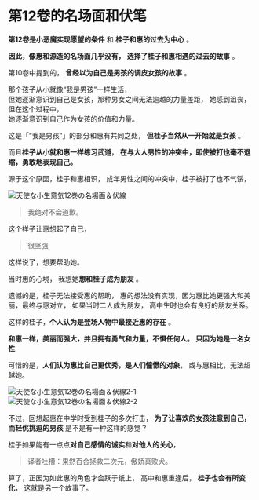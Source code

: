 # 第12卷的名场面和伏笔

**第12卷是小恶魔实现愿望的条件** 和
**桂子和惠的过去为中心** 。

**因此，像惠和源造的名场面几乎没有，**
**选择了桂子和惠相遇的过去的故事** 。

第10卷中提到的，
**曾经以为自己是男孩的调皮女孩的故事** 。

那个孩子从小就像“我是男孩”一样生活，  
但她逐渐意识到自己是女孩，那种男女之间无法逾越的力量差距，
她感到沮丧，但在这个过程中，  
她逐渐意识到自己作为女孩的价值和力量。  

这是「“我是男孩”」的部分和惠有共同之处，
**但桂子当然从一开始就是女孩** 。

而且**桂子从小就和惠一样练习武道**，
**在与大人男性的冲突中，即使被打也毫不退缩，勇敢地表现自己。**  

源于这个原因，桂子和惠相识，
成年男性之间的冲突中，桂子被打了也不气馁，

![天使な小生意気12巻の名場面＆伏線](https://xn--q9j984gbug42c4wieqsm2o.jp/wp/wp-content/uploads/2018/10/meibamen_12.jpg)

> 我绝对不会道歉。

这个样子让惠想起了自己，

> 很坚强

这样说了，想要帮助她。

当时惠的心境，
我想她**想和桂子成为朋友** 。

遗憾的是，桂子无法接受惠的帮助，
惠的想法没有实现，因为惠比她更强大和美丽，最终与惠对立，
如果当时二人成为朋友，
高中生时也会有良好的朋友关系。

这样的桂子，**个人认为是登场人物中最接近惠的存在** 。

**和惠一样，美丽而强大，并且拥有勇气和力量，不惧任何人。**
**只因为她是一名女性**

可惜的是，**人们认为惠比自己更优秀，是人们憧憬的对象**，
或与惠相比，无法超越她。

![天使な小生意気12巻の名場面＆伏線2-1](https://xn--q9j984gbug42c4wieqsm2o.jp/wp/wp-content/uploads/2018/10/meibamen_12_2-01.jpg)
![天使な小生意気12巻の名場面＆伏線2-2](https://xn--q9j984gbug42c4wieqsm2o.jp/wp/wp-content/uploads/2018/10/meibamen_12_2-02.jpg)

不过，回想起惠在中学时受到桂子的多次打击，
**为了让喜欢的女孩注意到自己，而轻佻挑逗的男孩**
是不是有一种这样的感觉？

桂子如果能有一点点**对自己感情的诚实**和**对他人的关心**，

> 译者吐槽：果然百合拯救二次元，傲娇真败犬。

算了，正因为如此惠的角色才会跃于纸上，
高中和惠重逢后，
**桂子也会有所变化**，
这就是另一个故事了。
